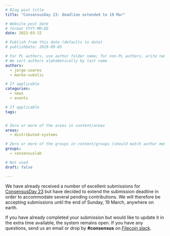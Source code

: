 ```yaml
---
# Blog post title
title: "ConsensusDay 23: deadline extended to 19 Mar"

# Website post date
# format YYYY-MM-DD
date: 2023-03-15

# Publish from this date (defaults to date)
# publishDate: 2019-09-03

# For PL authors, use author folder name; for non-PL authors, write name as in paper within ""
# We sort authors alphabetically by last name
authors:
  - jorge-soares
  - marko-vukolic

# If applicable
categories:
  - news
  - events

# If applicable
tags:


# Zero or more of the areas in content/areas
areas:
  - distributed-systems

# Zero or more of the groups in content/groups (should match author membership)
groups:
  - consensuslab

# Not used
draft: false

---
```


We have already received a number of excellent submissions for [ConsensusDay 23](/sites/consensusday23/) but have decided to extend the submission deadline in order to accommodate several pending contributions. We will therefore be accepting submissions until the end of Sunday, 19 March, anywhere on earth.

If you have already completed your submission but would like to update it in the extra time available, the system remains open. If you have any questions, send us an email or drop by **#consensus** on [Filecoin slack](https://filecoin.io/slack).
